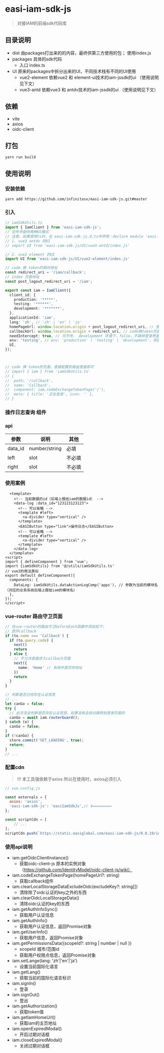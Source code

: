 # easi-iam-sdk-js
> 对接IAM的前端sdk代码库

## 目录说明
- dist 由packages打出来的的内容，最终供第三方使用的包； 使用index.js
- packages 具体的sdk代码
    - 入口 index.ts
- UI  原来的packages中拆分出来的UI，不同技术栈有不同的UI使用
  - vue2-element 依赖vue2 和 element-ui技术的iam-jssdk的ui （使用说明见下文）
  - vue3-antd 依赖vue3 和 antdv技术的iam-jssdk的ui （使用说明见下文）

## 依赖
- vite
- axios
- oidc-client

## 打包
```
yarn run build
```

## 使用说明
### 安装依赖
```text
yarn add https://github.com/infinitasx/easi-iam-sdk-js.git#master
```
### 引入
```ts
// iamSdkUtils.ts
import { IamClient } from 'easi-iam-sdk-js';
// 文件中提供两种UI模式
// 注意，如果使用ts时，在 easi-iam-sdk-js.d.ts中声明：declare module 'easi-iam-sdk-js/UI/vue3-antd/index.js';
// 1. vue3 antdv 的UI 
// import UI from 'easi-iam-sdk-js/UI/vue3-antd/index.js'

// 2. vue2 element 的UI
import UI from 'easi-iam-sdk-js/UI/vue2-element/index.js'

// code 换 token的相对地址
const redirect_uri = '/iam/callback';
// index 页面地址
const post_logout_redirect_uri = '/iam';

export const iam = IamClient({
  client_id: {
    production: '*****',
    testing: '******',
    development: '*******',
  },
  applicationId: 'iam',
  lang: 'zh', // 'zh' | 'en' | 'ja'
  homePageUrl: window.location.origin + post_logout_redirect_uri, // 登录成功后跳转的主页
  callbackUrl: window.location.origin + redirect_uri, // code换token页面
  needIntercept: true, // 可不传， development 环境下，false，不跳转登录界面
  env: 'testing', // env: 'production' | 'testing' | 'development'，项目对应的运行环境
  UI,
});



// code 换 token的页面，直接配置到路由里面即可
// import { iam } from 'iamSdkUtils.ts'
// {
//  path: '/callback',
//  name: 'Callback',
//  component: iam.codeExchangeTokenPage('/'),
//  meta: { title: '正在登录', icon: '' },
// }
```

### 操作日志查询 组件
### api
| 参数 | 说明 | 其他 |
| --- | --- | --- |
| data_id | number/string | 必填 |
| left | slot| 不必填 | 
| right | slot | 不必填 | 

### 使用案例
```vue
  <template>
    <!-- 当前数据的id（后端上报给iam的数据id） -->
    <data-log :data_id="123123123123">
      <!-- 可以省略 -->
      <template #left>
        <a-divider type="vertical" />
      </template>
      <EASIButton type="link">操作日志</EASIButton>
      <!-- 可以省略 -->
      <template #left>
        <a-divider type="vertical" />
      </template>
    </data-log>
  </template>
<script>
import { defineComponent } from 'vue';
import {iamSdkUtils} from '@/utils/iamSdkUtils.ts'
// vue2的用法类似
export default defineComponent({
  components: {
    DataLog: iamSdkUtils.dataActionLogComp('apps'), // 参数为当前的模块名（对应的业务系统后端上报给iam的模块名）
  },
});
</script>
```

### vue-router 路由守卫页面
```ts
// 在vue-router的路由守卫beforeEach函数中添加如下:
// 放开callback
if (to.name === 'Callback') {
  if (to.query.code) {
    next()
    return
  } else {
    // 不允许直接进入callback页面
    next({
      name: 'Home' // 系统中首页的地址
    })
    return
  }
}

// 判断是否已经存在认证信息
// ...
let canGo = false;
try {
  // 此方法会判断是否存在认证信息，如果没有会自动跳转到登录页面的  
  canGo = await iam.routerGuard();
} catch (e) {
  canGo = false;
}
if (!canGo) {
  store.commit('SET_LOADING', true);
  return;
}
// ...
```

### 配置cdn
> !!! 本工具强依赖于axios
> 所以在使用时，axios必须引入
```js
// vue.config.js

const externals = {
  axios: 'axios',
  'easi-iam-sdk-js': 'easiIamSdkJs',// 《=========
};

const scriptCdn = [
    // ...
];
scriptCdn.push(`https://static.easiglobal.com/easi-iam-sdk-js/0.0.19/index.js`);
```

### 使用api说明
- iam.getOidcClientInstance()
    - 获取oidc-client-js 原本的实例对象（https://github.com/IdentityModel/oidc-client-js/wiki）
- iam.codeExchangeTokenPage(homePageUrl?: string)
    - 获取callback组件
- iam.clearLocalStorageDataExcludeOidc(excludeKey?: string[])
    - 清除除了oidc认证的key之外的东西
- iam.clearOidcLocalStorageData()
    - 清除oidc认证的key的东西
- iam.getAuthInfoSync()
    - 获取用户认证信息
- iam.getAuthInfo()
    - 获取用户认证信息，返回Promise对象
- iam.getUserInfo()
    - 获取用户信息，返回Promise对象
- iam.getPermissionsData({scopeId?: string | number | null })
    - scopeId 城市/范围id
    - 获取用户权限点信息，返回Promise对象
- iam.setLange(lang: 'zh'|'en'|'ja')  
    - 设置当前国际化语言
- iam.getLang()
    - 获取当前的国际化语言标识
- iam.signIn()
    - 登录
- iam.signOut()
    - 登出
- iam.getAuthorization()
    - 获取token值
- iam.getIamHomeUrl()
    - 获取iam的主页地址
- iam.openExpiredModal()
    - 开启过期对话框
- iam.closeExpiredModal()
    - 关闭过期对话框
